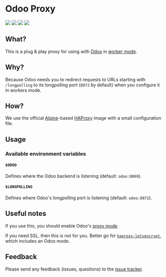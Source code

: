 # Odoo Proxy

[![](https://images.microbadger.com/badges/version/tecnativa/odoo-proxy:latest.svg)](https://microbadger.com/images/tecnativa/odoo-proxy:latest "Get your own version badge on microbadger.com")
[![](https://images.microbadger.com/badges/image/tecnativa/odoo-proxy:latest.svg)](https://microbadger.com/images/tecnativa/odoo-proxy:latest "Get your own image badge on microbadger.com")
[![](https://images.microbadger.com/badges/commit/tecnativa/odoo-proxy:latest.svg)](https://microbadger.com/images/tecnativa/odoo-proxy:latest "Get your own commit badge on microbadger.com")
[![](https://images.microbadger.com/badges/license/tecnativa/odoo-proxy.svg)](https://microbadger.com/images/tecnativa/odoo-proxy "Get your own license badge on microbadger.com")

## What?

This is a plug & play proxy for using with [Odoo][] in [worker mode][].

## Why?

Because Odoo needs you to redirect requests to URLs starting with
`/longpolling` to its longpolling port (`8072` by default) when you configure
it in workers mode.

## How?

We use the official [Alpine][]-based [HAProxy][] image with a small
configuration file.

## Usage

### Available environment variables

#### `$ODOO`

Defines where the Odoo backend is listening (default: `odoo:8069`).

#### `$LONGPOLLING`

Defines where Odoo's longpolling port is listening (default: `odoo:8072`).

## Useful notes

If you use this, you should enable Odoo's [proxy mode][].

If you need SSL, then this is not for you. Better go for
[`haproxy-letsencrypt`][], which includes an Odoo mode.

## Feedback

Please send any feedback (issues, questions) to the [issue tracker][].

[Alpine]: https://alpinelinux.org/
[HAProxy]: http://www.haproxy.org/
[`haproxy-letsencrypt`]: https://hub.docker.com/r/tecnativa/haproxy-letsencrypt/
[issue tracker]: https://github.com/Tecnativa/docker-tcp-proxy/issues
[Odoo]: https://www.odoo.com/
[proxy mode]: https://www.odoo.com/documentation/10.0/reference/cmdline.html#cmdoption-odoo.py--proxy-mode
[worker mode]: https://www.odoo.com/documentation/10.0/setup/deploy.html#worker-number-calculation
